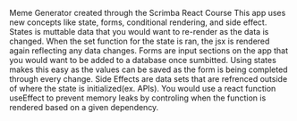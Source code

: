 Meme Generator created through the Scrimba React Course
This app uses new concepts like state, forms, conditional rendering, and side effect.
States is muttable data that you would want to re-render as the data is changed. When the set function for the state is ran, the jsx is rendered again reflecting any data changes.
Forms are input sections on the app that you would want to be added to a database once sumbitted. Using states makes this easy as the values can be saved as the form is being completed through every change.
Side Effects are data sets that are refrenced outside of where the state is initialized(ex. APIs). You would use a react function useEffect to prevent memory leaks by controling when the function is rendered based on a given dependency.
